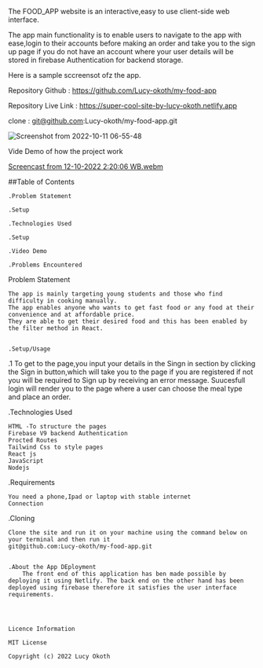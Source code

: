 The FOOD_APP website is an interactive,easy to use client-side web interface.

The app main functionality is to enable users to navigate to the app with ease,login to their accounts before making an order and take you to the sign up page if you do not have an account where your user details will be stored in firebase Authentication for backend storage.

Here is a sample sccreensot ofz the app.



Repository Github : https://github.com/Lucy-okoth/my-food-app

Repository Live Link :  https://super-cool-site-by-lucy-okoth.netlify.app

clone : git@github.com:Lucy-okoth/my-food-app.git

![Screenshot from 2022-10-11 06-55-48](https://user-images.githubusercontent.com/108528356/194994149-b1144beb-6d92-408c-ae6e-14c9a63ea48e.png)


Vide Demo of how the project work

[Screencast from 12-10-2022  2:20:06 WB.webm](https://user-images.githubusercontent.com/108528356/195330697-e953a7b4-5357-4a11-aa20-8a5f6a693285.webm)

##Table of Contents

    .Problem Statement

    .Setup

    .Technologies Used

    .Setup

    .Video Demo

    .Problems Encountered

Problem Statement

    The app is mainly targeting young students and those who find difficulty in cooking manually.
    The app enables anyone who wants to get fast food or any food at their convenience and at affordable price.
    They are able to get their desired food and this has been enabled by the filter method in React.


    .Setup/Usage

.1 To get to the page,you input your details in the Singn in section by clicking the Sign in button,which will take you to the page if you are registered if not you will be required to Sign up by receiving an error message.
Suucesfull login will render you to the page where a user can choose the meal type and place an order.


.Technologies Used

    HTML -To structure the pages
    Firebase V9 backend Authentication
    Procted Routes
    Tailwind Css to style pages
    React js
    JavaScript
    Nodejs


.Requirements

    You need a phone,Ipad or laptop with stable internet 
    Connection

.Cloning

    Clone the site and run it on your machine using the command below on your terminal and then run it
    git@github.com:Lucy-okoth/my-food-app.git


    .About the App DEployment
        The front end of this application has ben made possible by deploying it using Netlify. The back end on the other hand has been deployed using firebase therefore it satisfies the user interface requirements.




    Licence Information

    MIT License

    Copyright (c) 2022 Lucy Okoth